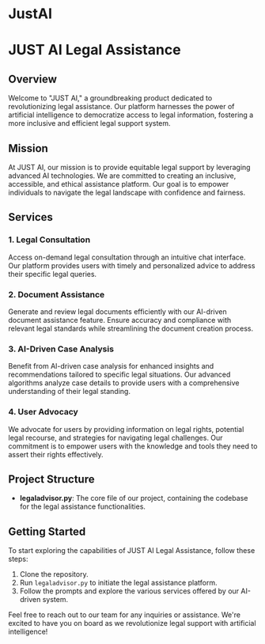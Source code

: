 # JustAI
# JUST AI Legal Assistance

## Overview

Welcome to "JUST AI," a groundbreaking product dedicated to revolutionizing legal assistance. Our platform harnesses the power of artificial intelligence to democratize access to legal information, fostering a more inclusive and efficient legal support system.

## Mission

At JUST AI, our mission is to provide equitable legal support by leveraging advanced AI technologies. We are committed to creating an inclusive, accessible, and ethical assistance platform. Our goal is to empower individuals to navigate the legal landscape with confidence and fairness.

## Services

### 1. Legal Consultation

Access on-demand legal consultation through an intuitive chat interface. Our platform provides users with timely and personalized advice to address their specific legal queries.

### 2. Document Assistance

Generate and review legal documents efficiently with our AI-driven document assistance feature. Ensure accuracy and compliance with relevant legal standards while streamlining the document creation process.

### 3. AI-Driven Case Analysis

Benefit from AI-driven case analysis for enhanced insights and recommendations tailored to specific legal situations. Our advanced algorithms analyze case details to provide users with a comprehensive understanding of their legal standing.

### 4. User Advocacy

We advocate for users by providing information on legal rights, potential legal recourse, and strategies for navigating legal challenges. Our commitment is to empower users with the knowledge and tools they need to assert their rights effectively.

## Project Structure

- **legaladvisor.py**: The core file of our project, containing the codebase for the legal assistance functionalities.
  
## Getting Started

To start exploring the capabilities of JUST AI Legal Assistance, follow these steps:

1. Clone the repository.
2. Run `legaladvisor.py` to initiate the legal assistance platform.
3. Follow the prompts and explore the various services offered by our AI-driven system.

Feel free to reach out to our team for any inquiries or assistance. We're excited to have you on board as we revolutionize legal support with artificial intelligence!

